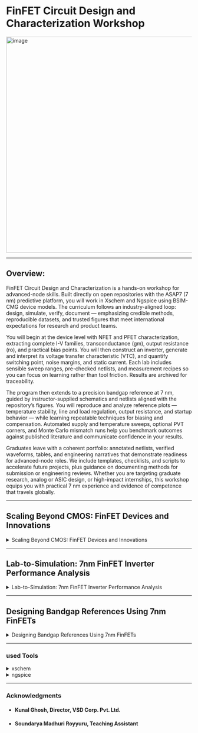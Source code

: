 # FinFET Circuit Design and Characterization Workshop

<img width="1199" height="584" alt="image" src="https://github.com/user-attachments/assets/be5eec19-3858-467f-9210-e7e083e8d67a" />

-----------------------------------------------------------------------------

## Overview:

FinFET Circuit Design and Characterization is a hands-on workshop for advanced-node skills. Built directly on open repositories with the ASAP7 (7 nm) predictive platform, you will work in Xschem and Ngspice using BSIM-CMG device models. The curriculum follows an industry-aligned loop: design, simulate, verify, document — emphasizing credible methods, reproducible datasets, and trusted figures that meet international expectations for research and product teams.

 

You will begin at the device level with NFET and PFET characterization, extracting complete I-V families, transconductance (gm), output resistance (ro), and practical bias points. You will then construct an inverter, generate and interpret its voltage transfer characteristic (VTC), and quantify switching point, noise margins, and static current. Each lab includes sensible sweep ranges, pre-checked netlists, and measurement recipes so you can focus on learning rather than tool friction. Results are archived for traceability.

 

The program then extends to a precision bandgap reference at 7 nm, guided by instructor-supplied schematics and netlists aligned with the repository’s figures. You will reproduce and analyze reference plots — temperature stability, line and load regulation, output resistance, and startup behavior — while learning repeatable techniques for biasing and compensation. Automated supply and temperature sweeps, optional PVT corners, and Monte Carlo mismatch runs help you benchmark outcomes against published literature and communicate confidence in your results.

 

Graduates leave with a coherent portfolio: annotated netlists, verified waveforms, tables, and engineering narratives that demonstrate readiness for advanced-node roles. We include templates, checklists, and scripts to accelerate future projects, plus guidance on documenting methods for submission or engineering reviews. Whether you are targeting graduate research, analog or ASIC design, or high-impact internships, this workshop equips you with practical 7 nm experience and evidence of competence that travels globally.

------------------------------------------------------------------------------

## Scaling Beyond CMOS: FinFET Devices and Innovations
<details>
<summary>Scaling Beyond CMOS: FinFET Devices and Innovations</summary>

&nbsp;
### 0. Path To Zetta Scale Computing
&nbsp;
<img width="1447" height="813" alt="image" src="https://github.com/user-attachments/assets/b226f7f9-6b2c-41df-91f2-a895b32da365" />

&nbsp;
<img width="1448" height="811" alt="image" src="https://github.com/user-attachments/assets/18249d1c-24e3-4428-955b-2953345e12fc" />

&nbsp;
<img width="1449" height="808" alt="image" src="https://github.com/user-attachments/assets/cb822405-bea9-425d-81f7-52a4a269cdc2" />

&nbsp;
<img width="1450" height="812" alt="image" src="https://github.com/user-attachments/assets/9b70f99a-5041-4204-8b30-b95662ebcbfa" />

&nbsp;
<img width="1451" height="810" alt="image" src="https://github.com/user-attachments/assets/057b6cde-114a-41b1-ba71-b17f5e24d169" />


&nbsp;
### 1. CMOS Evolution And Next-Gen Candidates
&nbsp;

<img width="1451" height="812" alt="image" src="https://github.com/user-attachments/assets/cbaca5b1-4cf9-40f6-93a2-2f75c0f07a4d" />


&nbsp;
### 2. Introduction To FinFETs
&nbsp;

<img width="1452" height="813" alt="image" src="https://github.com/user-attachments/assets/8fbde027-a528-473e-98c4-287c2715388f" />


<img width="1451" height="813" alt="image" src="https://github.com/user-attachments/assets/aa1efd1c-78a4-4368-906c-23e4e372788c" />


<img width="1448" height="811" alt="image" src="https://github.com/user-attachments/assets/91e0a730-fbf5-4721-ab4c-96a01ca538d1" />

&nbsp;
### 3. CMOS Technology Inflection Points
&nbsp;
<img width="1452" height="807" alt="image" src="https://github.com/user-attachments/assets/60cc2cd2-ddd8-4b19-849c-6f6265e2ba81" />


<img width="1448" height="808" alt="image" src="https://github.com/user-attachments/assets/b32d6203-0d72-4673-886b-ff7caa96a59e" />


&nbsp;
### 4. Standard Cell Area Scaling And Variability
&nbsp;


<img width="1451" height="807" alt="image" src="https://github.com/user-attachments/assets/5dcebf22-0c39-4201-8e3c-2f4f0a412ee4" />


<img width="1447" height="804" alt="image" src="https://github.com/user-attachments/assets/4996e2bd-aa42-4a61-92e1-259edad082ca" />


<img width="1450" height="799" alt="image" src="https://github.com/user-attachments/assets/11b40553-a24e-468f-9207-43096b94febe" />

&nbsp;
### 5. Parasitics Resistance And Capacitance
&nbsp;
<img width="1451" height="804" alt="image" src="https://github.com/user-attachments/assets/defe1527-4027-40c0-a17e-09af2c17f864" />


<img width="1451" height="804" alt="image" src="https://github.com/user-attachments/assets/e027474d-12db-4dbe-9b56-2613a1308fe9" />


<img width="1450" height="804" alt="image" src="https://github.com/user-attachments/assets/c5a4f5f4-5ca1-4373-8ad6-66090d44741b" />

&nbsp;
### 6. Device Scaling And Electrical Characteristics
&nbsp;

<img width="1450" height="804" alt="image" src="https://github.com/user-attachments/assets/7607448b-1399-49b5-a7e2-23796beb22e5" />


<img width="1448" height="803" alt="image" src="https://github.com/user-attachments/assets/9df2fbaa-5650-4fc0-9c80-4c8c4fc6c0aa" />


<img width="1452" height="804" alt="image" src="https://github.com/user-attachments/assets/a52b074b-42d7-4375-90dd-5eb10e737b70" />


<img width="1449" height="807" alt="image" src="https://github.com/user-attachments/assets/07de2558-d0be-40fd-8b37-849744fa3501" />


<img width="1451" height="803" alt="image" src="https://github.com/user-attachments/assets/fca1127c-5bce-4dfa-90a0-0c87ebafe051" />


<img width="1452" height="801" alt="image" src="https://github.com/user-attachments/assets/75ba0243-b720-4130-b4ef-6d173991ae49" />


<img width="1448" height="805" alt="image" src="https://github.com/user-attachments/assets/f7290e57-4a01-4dc3-968b-e6f71213d4aa" />

&nbsp;
### 7. 3D-Structures
&nbsp;

<img width="1450" height="804" alt="image" src="https://github.com/user-attachments/assets/7a5bdb5c-60b9-4ad8-a7c0-2399274fe17f" />


<img width="1450" height="804" alt="image" src="https://github.com/user-attachments/assets/cdffeca0-bf10-4bff-8160-0bb1ed8b06a1" />


<img width="1450" height="802" alt="image" src="https://github.com/user-attachments/assets/7821b108-0f6e-4a36-8616-d491eab36a18" />


<img width="1450" height="804" alt="image" src="https://github.com/user-attachments/assets/027d8dfc-07b3-4fb1-aa73-99694812cc75" />


<img width="1449" height="809" alt="image" src="https://github.com/user-attachments/assets/db667d29-1956-4563-b6fe-283e287bf6fe" />


<img width="1447" height="805" alt="image" src="https://github.com/user-attachments/assets/521bdaac-c552-4b58-b2e0-e23a92194ee6" />

&nbsp;
### 8. BOEL Innovations
&nbsp;

<img width="1450" height="801" alt="image" src="https://github.com/user-attachments/assets/a1e74bae-ee21-4c12-a318-58ce212cdd9c" />


<img width="1451" height="803" alt="image" src="https://github.com/user-attachments/assets/0145b8a5-eccc-4f2d-9b20-8ec308c0e949" />


<img width="1455" height="807" alt="image" src="https://github.com/user-attachments/assets/2999c726-e3cc-4831-a1bd-031ad33806c5" />


<img width="1449" height="806" alt="image" src="https://github.com/user-attachments/assets/5752f7fd-7ac2-4817-a0af-19e06d2d729d" />


<img width="1450" height="803" alt="image" src="https://github.com/user-attachments/assets/db766ccc-8621-4363-8fee-1c4a732f76be" />


</details>

---------------------------------------------------------------------------------
## Lab-to-Simulation: 7nm FinFET Inverter Performance Analysis
<details>
<summary>Lab-to-Simulation: 7nm FinFET Inverter Performance Analysis</summary>

&nbsp;
### 9. First NFET Characteristics Using 7nm PDKs
&nbsp;

Lets understand FinFET's, why they are used and plot characteristsics.
The NFET spice file we are using to plot characteristic is "nfet_char.spice"

You find it in VDI under ~Desktop/asap_7nm_Xschem.

``` cmd
vsduser@vsduser:~/Desktop/asap_7nm_Xschem$ pwd
/home/vsduser/Desktop/asap_7nm_Xschem
vsduser@vsduser:~/Desktop/asap_7nm_Xschem$ ls
asap_7nm_nfet.sym  bsimcmg.osdi         inverter_finfet.spice  inverter_vtc.sch    nfet_char.sch    README.md
asap_7nm_pfet.sym  inverter_finfet.sch  inverter_vtc2.spice    inverter_vtc.spice  nfet_char.spice
vsduser@vsduser:~/Desktop/asap_7nm_Xschem$ 

```

<img width="1029" height="136" alt="image" src="https://github.com/user-attachments/assets/6d2ea202-aa4e-4633-8d21-c19e5ff3d525" />

&nbsp;
##### spice files we are using: **nfet_char.spice**
&nbsp;

``` spice
** sch_path: /home/hprcse/Finfet/nfet_char.sch
**.subckt nfet_char
V1 nfet_in GND 0
V2 vdd GND 3
R1 vdd nfet_out 1k m=1
Xnfet2 nfet_out nfet_in GND GND asap_7nm_nfet l=7e-009 nfin=14
**** begin user architecture code


.dc v1 0 0.7 1m v2 0 0.7 0.2
.control
run
set xbrushwidth=3
let vd = vdd - nfet_out
let id  = vd/1000
plot id
.endc


**** end user architecture code
**.ends
.GLOBAL GND
**** begin user architecture code

.subckt asap_7nm_nfet S G D B l=7e-009 nfin=14
	nnmos_finfet S G D B BSIMCMG_osdi_N l=7e-009 nfin=14
.ends asap_7nm_nfet

.model BSIMCMG_osdi_N BSIMCMG_va (
+ TYPE = 1
************************************************************
*                         general                          *
************************************************************
+version = 107             bulkmod = 1               igcmod  = 1               igbmod  = 0
+gidlmod = 1               iimod   = 0               geomod  = 1               rdsmod  = 0
+rgatemod= 0               rgeomod = 0               shmod   = 0               nqsmod  = 0
+coremod = 0               cgeomod = 0               capmod  = 0               tnom    = 25
+eot     = 1e-009          eotbox  = 1.4e-007        eotacc  = 1e-010          tfin    = 6.5e-009
+toxp    = 2.1e-009        nbody   = 1e+022          phig    = 4.2466          epsrox  = 3.9
+epsrsub = 11.9            easub   = 4.05            ni0sub  = 1.1e+016        bg0sub  = 1.17
+nc0sub  = 2.86e+025       nsd     = 2e+026          ngate   = 0               nseg    = 5
+l       = 2.1e-008        xl      = 1e-009          lint    = -2e-009         dlc     = 0
+dlbin   = 0               hfin    = 3.2e-008        deltaw  = 0               deltawcv= 0
+sdterm  = 0               epsrsp  = 3.9             nfin    = 1
+toxg    = 1.80e-009
************************************************************
*                            dc                            *
************************************************************
+cit     = 0               cdsc    = 0.01            cdscd   = 0.01            dvt0    = 0.05
+dvt1    = 0.47            phin    = 0.05            eta0    = 0.07            dsub    = 0.35
+k1rsce  = 0               lpe0    = 0               dvtshift= 0               qmfactor= 2.5
+etaqm   = 0.54            qm0     = 0.001           pqm     = 0.66            u0      = 0.0303
+etamob  = 2               up      = 0               ua      = 0.55            eu      = 1.2
+ud      = 0               ucs     = 1               rdswmin = 0               rdsw    = 200
+wr      = 1               rswmin  = 0               rdwmin  = 0               rshs    = 0
+rshd    = 0               vsat    = 70000           deltavsat= 0.2             ksativ  = 2
+mexp    = 4               ptwg    = 30              pclm    = 0.05            pclmg   = 0
+pdibl1  = 0               pdibl2  = 0.002           drout   = 1               pvag    = 0
+fpitch  = 2.7e-008        rth0    = 0.225           cth0    = 1.243e-006      wth0    = 2.6e-007
+lcdscd  = 5e-005          lcdscdr = 5e-005          lrdsw   = 0.2             lvsat   = 0
************************************************************
*                         leakage                          *
************************************************************
+aigc    = 0.014           bigc    = 0.005           cigc    = 0.25            dlcigs  = 1e-009
+dlcigd  = 1e-009          aigs    = 0.0115          aigd    = 0.0115          bigs    = 0.00332
+bigd    = 0.00332         cigs    = 0.35            cigd    = 0.35            poxedge = 1.1
+agidl   = 1e-012          agisl   = 1e-012          bgidl   = 10000000        bgisl   = 10000000
+egidl   = 0.35            egisl   = 0.35
************************************************************
*                            rf                            *
************************************************************
************************************************************
*                         junction                         *
************************************************************
************************************************************
*                       capacitance                        *
************************************************************
+cfs     = 0               cfd     = 0               cgso    = 1.6e-010        cgdo    = 1.6e-010
+cgsl    = 0               cgdl    = 0               ckappas = 0.6             ckappad = 0.6
+cgbo    = 0               cgbl    = 0
************************************************************
*                       temperature                        *
************************************************************
+tbgasub = 0.000473        tbgbsub = 636             kt1     = 0               kt1l    = 0
+ute     = -0.7            utl     = 0               ua1     = 0.001032        ud1     = 0
+ucste   = -0.004775       at      = 0.001           ptwgt   = 0.004           tmexp   = 0
+prt     = 0               tgidl   = -0.007          igt     = 2.5
************************************************************
*                          noise                           *
************************************************************
**)
.control
pre_osdi /home/vsduser/Desktop/asap_7nm_Xschem/bsimcmg.osdi
.endc


**** end user architecture code
.end
```
&nbsp;
#### to create characteristics plot run "___ngspice nfet_char.spice___"
&nbsp;
<img width="1359" height="947" alt="image" src="https://github.com/user-attachments/assets/7f6926b3-f729-46c5-aac7-d8f3b5fb20ab" />
&nbsp;

if we ___plot id vs vd___ in **ngspice** we get following graph

&nbsp;
&nbsp;
<img width="1157" height="966" alt="image" src="https://github.com/user-attachments/assets/3852790a-6228-4850-bde2-44fc64aafc28" />
&nbsp;



### 10. First Inverter Characteristics Using 7nm FinFETs
before we start with inverter characteristic we run xschem with nfet characteristic: <ins>**xschem nfet_char.sch**</ins>

#### some useful commands for "**xschem**" handling:
&nbsp;
 | Command|Key-Sequence|
 |:--------|:------------:|
 |Zoom full| F |
 |Redraw screen | ESC |
 |Zoom In | Shift-Z |
 |Zoom Out | Cntrl-Z | 
 |Insert Object | Shift-I|
 |Insert Line | L |
 |Selcet all| Ctrl-A|
 |Save| Ctrl-S|
 |Open| Ctrl-O|
 |Quit| Ctrl-Q|

&nbsp;

<img width="671" height="136" alt="image" src="https://github.com/user-attachments/assets/c298584b-1317-4b16-a475-73c5cada7466" />

&nbsp;

<img width="1192" height="896" alt="image" src="https://github.com/user-attachments/assets/4dfc71e9-96e9-41be-b447-581c777d5244" />

&nbsp;
&nbsp;

cutoff point for Vtc will be at:

x0 = 0.344791, y0 = 0.344768

<img width="1326" height="957" alt="image" src="https://github.com/user-attachments/assets/c90edcb2-9faf-4652-b99f-5dfb5f67a4d9" />


### 11. Inverter Spice Deck And Characteristics Modelling


### 12. W/L Ratio, Vt, Power Consumption. Prop Delay, Gain And Noise Margin


### 13. Transconductance, Frequency And Inverter Characteristics Table Assignment


### 14. Lab Tips To Calculate Switching Threshold, Drain Current And Power


### 15. Lab Tips To Calculate Prop Delay, Transconductance and Frequency


### 16. Assignment


</details>

---------------------------------------------------------------------------------------
## Designing Bandgap References Using 7nm FinFETs
<details>
<summary>Designing Bandgap References Using 7nm FinFETs</summary>

### 17. Introduction To Bandgap


### 18. Bandgap Component Placement Using Xschem


### 19. Bandgap Circuit Wiring Using Xschem


### 20. Bandgap Circuit Final Simulations


### 21. Assignment



</details>

-------------------------------------------------------------------------------------
### used Tools

<details>
<summary>xschem</summary>
	
&nbsp;

Overview
&nbsp;

Xschem is primarily an analog/mixed‑signal schematic capture tool with tight SPICE integration. In digital contexts it is most valuable for transistor‑level design, mixed‑signal blocks, timing/power analysis, and custom cell development rather than replacing RTL/logic simulators.

When Xschem makes sense for digital work
- Transistor‑level design of standard cells, I/O pads, level shifters, sense amplifiers, SRAM bitcells.
- Analog/mixed‑signal IP inside a digital SoC (PLL, ADC/DAC front‑ends, on‑chip regulators, clock drivers).
- Timing, power, and signal‑integrity verification at transistor level (rise/fall, short‑circuit current, dynamic power).
- Rapid schematic editing and parameter sweeps for device sizing and corner analysis before layout.

Typical workflow in a digital environment
1. Capture transistor‑level schematics for cells or blocks in Xschem using hierarchical sheets and parameterized symbols.
2. Attach device models (BSIM, custom MOS, passive models) and set corners.
3. Generate SPICE netlists and run simulations (ngspice, Xyce, or other SPICE engine) to obtain timing, power, and margin data.
4. Use behavioral models (Verilog‑A/Verilog‑AMS) or mixed‑signal co‑simulation where interaction with RTL or digital testbenches is required — tool support varies by simulator.
5. Export netlists for layout/LVS and hand off verified transistor netlists to downstream physical design teams.

Integration and toolchain points
- SPICE engines: ngspice, Xyce, commercial SPICE — choose based on Verilog‑A/AMS and performance needs.
- Co‑simulation: use Verilog‑AMS / Verilog‑A or a mixed‑signal co‑simulator for interaction with RTL; verify compatibility between your SPICE engine and AMS support.
- Version control: Xschem’s text‑based symbols and schematics fit well into Git for library and cell management.
- Layout handoff: Xschem produces SPICE/subcircuit netlists used by layout/LVS flows, but additional script/tooling may be needed to generate cell abstracts, LEF, or integration with place‑and‑route flows.

Strengths for digital teams
- Precise transistor‑level control and fast iteration on device sizing and corners.
- Lightweight, scriptable files that support automated regression simulations and CI.
- Good for mixed‑signal verification where analog effects matter to digital behaviour (IOs, clock drivers, power domains).

Limitations & risks
- Not a substitute for RTL design/verification (Verilog/VHDL) or digital logic simulators — functional digital verification must remain in HDL toolchains.
- Mixed‑signal co‑simulation capability depends on SPICE engine (Verilog‑AMS/Verilog‑A support is inconsistent across open tools).
- Downstream EDA integration (LEF/DEF, place‑and‑route automation) is not native — expect custom conversion scripts and engineering effort.
- Platform and support: Linux‑centric with limited commercial support; requires in‑house expertise.

Cost/effort considerations
- Low licensing cost, but expect nontrivial investment for:
  - Toolchain integration (co‑simulators, conversion scripts)
  - Library creation and validation (standard cell libraries, models)
  - Training for transistor‑level workflows and mixed‑signal verification

Recommended pilot (4–8 weeks)
- Scope: implement and validate a small set of representative items (e.g., 6 standard cells + one I/O pad or clock buffer).
- Tasks: create Xschem schematics, run corner SPICE sims (timing/power), run at least one mixed‑signal co‑simulation with a simple RTL testbench (if required), export netlists for layout/LVS.
- Metrics: time to first successful transistor‑level simulation, accuracy of timing/power vs. baseline, effort to integrate netlists into existing flows, and engineer feedback on usability.
- Acceptance: pilot completes on schedule, simulations meet accuracy thresholds vs. baseline, and integration scripts reduce manual handoffs.

Recommendations
- Use Xschem for transistor‑level and mixed‑signal blocks where analog effects impact digital function.
- Continue using RTL/logic toolchain for functional digital verification; adopt co‑simulation only where necessary.
- Plan for initial integration effort (scripts, simulator selection, training) and run a focused pilot before wider adoption.

</details>

<details>
<summary>ngspice</summary>
	
&nbsp;

Overview
&nbsp;
ngspice is a widely used open‑source SPICE-compatible circuit simulator for analog, mixed‑signal and basic digital verification. It provides command‑line and batch operation, interactive waveform plotting, behavioural sources, device model support, and scripting for automated flows. It is commonly used on Linux and can be run on Windows/macOS via ports or compatibility layers.

Strategic value
- Enables in‑house circuit simulation without license fees, lowering cost of entry and supporting reproducible, version‑controlled analog and mixed‑signal verification flows.
- Useful for transistor‑level validation (standard cells, I/O circuits), analog IP development, and regression testing in CI pipelines.

Key benefits
- Cost: no per‑seat licensing costs; suitable for teams needing many simulation instances.
- Openness & integration: text‑based netlists and outputs integrate well with front‑ends (Xschem, KiCad), automated scripts, and version control.
- Automation: robust batch and scripting capabilities for regression, parameter sweeps and CI.
- Feature set: supports standard SPICE elements, behavioural B‑sources, parameterized devices and transient/AC/DC/noise analyses; built‑in plotting and data export (raw files).
- Community & portability: active user community, frequent updates, runs on common server/CI environments.

Limitations & risks
- Performance & scalability: for very large circuits or high‑performance requirements, commercial simulators (and specialized tools like Xyce) may be faster or more scalable.
- Advanced AMS support: support for Verilog‑A/Verilog‑AMS and some advanced device model dialects can be limited or require additional tooling; complex mixed‑signal co‑simulation needs careful validation.
- PDK compatibility: foundry PDKs and some commercial models may be tuned for specific commercial SPICE variants — validate model compatibility and accuracy before production use.
- Support model: community and internal expertise drive support; no guaranteed commercial SLA unless paired with third‑party support arrangements.
- Platform nuances: Windows/macOS use typically requires extra setup (WSL/Cygwin/ports), adding initial effort for non‑Linux teams.

Cost/effort considerations
- Low direct software cost, but expect investment in:
  - Validation of models vs. baseline commercial simulators (accuracy tests).
  - Toolchain integration (front‑end, CI, waveform tools).
  - Training for engineers on ngspice quirks, scripting, and batch jobs.
  - Potential development of adapters/automation for PDK or layout handoffs.

Recommended pilot (4–8 weeks)
- Scope: validate ngspice on representative use cases — e.g., a set of standard cells, an I/O buffer, and one mixed‑signal block.
- Tasks:
  1. Install and standardize a stable ngspice version on CI servers.
  2. Import device models (BSIM/custom models) and run baseline comparisons against a reference simulator on a small set of circuits.
  3. Create scripted regression tests (transient, AC, DC, noise) and waveform extraction (.measure).
  4. Integrate with schematic front‑end (Xschem/KiCad) and automate netlist generation.
  5. Measure runtime, accuracy and stability across corners and temperatures.
- Metrics:
  - Simulation accuracy vs. reference (acceptable delta on key metrics).
  - Throughput: runtime for representative jobs and CI load capacity.
  - Integration effort (time to automate netlist → run → report).
  - User feedback on usability and debugging.

Success criteria
- ngspice reproduces key electrical metrics within agreed tolerances versus baseline tools.
- Regression tests run automatically and reliably in CI with acceptable runtime.
- Models and PDK files are compatible or have a documented path to compatibility.
- Team confidence and a documented support/rollback plan if specific jobs require commercial tools.

Recommendations / next steps
- Start with a focused pilot as above; include at least one mixed‑signal co‑simulation if your designs need it.
- Build a model validation suite (unit circuits, corners, temp) to compare against reference results.
- Automate simulation workflows and store netlists/results in version control and CI.
- Define escalation: when to use commercial simulators (e.g., failing accuracy or performance thresholds).
- If needed, evaluate third‑party commercial support or a hybrid flow (ngspice for regression, commercial tools for sign‑off).

</details>

-------------------------------------------------------------------------------------
### Acknowledgments

- #### Kunal Ghosh, Director, VSD Corp. Pvt. Ltd.
- #### Soundarya Madhuri Royyuru, Teaching Assistant


 
